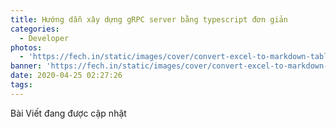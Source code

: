 ```yaml
---
title: Hướng dẫn xây dựng gRPC server bằng typescript đơn giản
categories:
  - Developer
photos:
  - 'https://fech.in/static/images/cover/convert-excel-to-markdown-table.jpeg'
banner: 'https://fech.in/static/images/cover/convert-excel-to-markdown-table.jpeg'
date: 2020-04-25 02:27:26
tags:
---
```


Bài Viết đang được cập nhật
